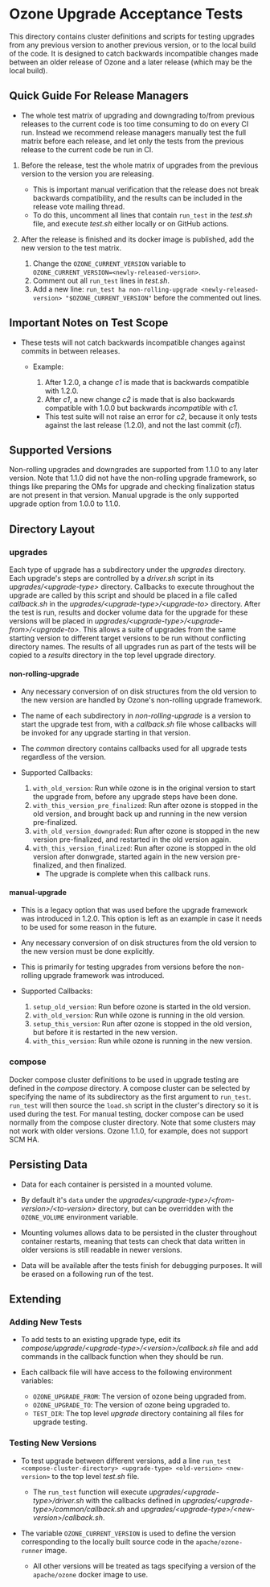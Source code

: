 <!---
  Licensed under the Apache License, Version 2.0 (the "License");
  you may not use this file except in compliance with the License.
  You may obtain a copy of the License at

   http://www.apache.org/licenses/LICENSE-2.0

  Unless required by applicable law or agreed to in writing, software
  distributed under the License is distributed on an "AS IS" BASIS,
  WITHOUT WARRANTIES OR CONDITIONS OF ANY KIND, either express or implied.
  See the License for the specific language governing permissions and
  limitations under the License. See accompanying LICENSE file.
-->

# Ozone Upgrade Acceptance Tests

This directory contains cluster definitions and scripts for testing upgrades from any previous version to another
previous version, or to the local build of the code. It is designed to catch backwards incompatible changes made between
an older release of Ozone and a later release (which may be the local build).

## Quick Guide For Release Managers

- The whole test matrix of upgrading and downgrading to/from previous releases to the current code is too time consuming to do on every CI run. Instead we recommend release managers manually test the full matrix before each release, and let only the tests from the previous release to the current code be run in CI.

1. Before the release, test the whole matrix of upgrades from the previous version to the version you are releasing.
    - This is important manual verification that the release does not break backwards compatibility, and the results can be included in the release vote mailing thread.
    - To do this, uncomment all lines that contain `run_test` in the *test.sh* file, and execute *test.sh* either locally or on GitHub actions.

2. After the release is finished and its docker image is published, add the new version to the test matrix.
    1. Change the `OZONE_CURRENT_VERSION` variable to `OZONE_CURRENT_VERSION=<newly-released-version>`.
    2. Comment out all `run_test` lines in *test.sh*.
    3. Add a new line: `run_test ha non-rolling-upgrade <newly-released-version> "$OZONE_CURRENT_VERSION"` before the commented out lines.

## Important Notes on Test Scope

- These tests will not catch backwards incompatible changes against commits in between releases.
    - Example:
        1. After 1.2.0, a change *c1* is made that is backwards compatible with 1.2.0.
        2. After *c1*, a new change *c2* is made that is also backwards compatible with 1.0.0 but backwards *incompatible* with *c1*.

        - This test suite will not raise an error for *c2*, because it only tests against the last release
        (1.2.0), and not the last commit (*c1*).

## Supported Versions

Non-rolling upgrades and downgrades are supported from 1.1.0 to any later version. Note that 1.1.0 did not have the non-rolling upgrade framework, so things like preparing the OMs for upgrade and checking finalization status are not present in that version. Manual upgrade is the only supported upgrade option from 1.0.0 to 1.1.0.

## Directory Layout

### upgrades

Each type of upgrade has a subdirectory under the *upgrades* directory. Each upgrade's steps are controlled by a *driver.sh* script in its *upgrades/\<upgrade-type>* directory. Callbacks to execute throughout the upgrade are called by this script and should be placed in a file called *callback.sh* in the *upgrades/\<upgrade-type>/\<upgrade-to>* directory. After the test is run, results and docker volume data for the upgrade for these versions will be placed in *upgrades/\<upgrade-type>/\<upgrade-from>/\<upgrade-to>*. This allows a suite of upgrades from the same starting version to different target versions to be run without conflicting directory names. The results of all upgrades run as part of the tests will be copied to a *results* directory in the top level upgrade directory.

#### non-rolling-upgrade

- Any necessary conversion of on disk structures from the old version to the new version are handled by Ozone's non-rolling upgrade framework.

- The name of each subdirectory in *non-rolling-upgrade* is a version to start the upgrade test from, with a *callback.sh* file whose callbacks will be invoked for any upgrade starting in that version.

- The *common* directory contains callbacks used for all upgrade tests regardless of the version.

- Supported Callbacks:
    1. `with_old_version`: Run while ozone is in the original version to start the upgrade from, before any upgrade steps have been done.
    2. `with_this_version_pre_finalized`: Run after ozone is stopped in the old version, and brought back up and running in the new version pre-finalized.
    3. `with_old_version_downgraded`: Run after ozone is stopped in the new version pre-finalized, and restarted in the old version again.
    4. `with_this_version_finalized`: Run after ozone is stopped in the old version after donwgrade, started again in the new version pre-finalized, and then finalized.
        - The upgrade is complete when this callback runs.

#### manual-upgrade

- This is a legacy option that was used before the upgrade framework was introduced in 1.2.0. This option is left as an example in case it needs to be used for some reason in the future.

- Any necessary conversion of on disk structures from the old version to the new version must be done explicitly.

- This is primarily for testing upgrades from versions before the non-rolling upgrade framework was introduced.

- Supported Callbacks:
    1. `setup_old_version`: Run before ozone is started in the old version.
    3. `with_old_version`: Run while ozone is running in the old version.
    3. `setup_this_version`: Run after ozone is stopped in the old version, but before it is restarted in the new version.
    4. `with_this_version`: Run while ozone is running in the new version.

### compose

Docker compose cluster definitions to be used in upgrade testing are defined in the *compose* directory. A compose cluster can be selected by specifying the name of its subdirectory as the first argument to `run_test`. `run_test` will then source the `load.sh` script in the cluster's directory so it is used during the test. For manual testing, docker compose can be used normally from the compose cluster directory. Note that some clusters may not work with older versions. Ozone 1.1.0, for example, does not support SCM HA.

## Persisting Data

- Data for each container is persisted in a mounted volume.

- By default it's `data` under the *upgrades/\<upgrade-type>/\<from-version>/\<to-version>* directory, but can be overridden with the `OZONE_VOLUME` environment variable.

- Mounting volumes allows data to be persisted in the cluster throughout container restarts, meaning that tests can check that data written in older versions is still readable in newer versions.

- Data will be available after the tests finish for debugging purposes. It will be erased on a following run of the test.

## Extending

### Adding New Tests

- To add tests to an existing upgrade type, edit its *compose/upgrade/\<upgrade-type>/\<version>/callback.sh* file and add commands in the callback function when they should be run.

- Each callback file will have access to the following environment variables:
    - `OZONE_UPGRADE_FROM`: The version of ozone being upgraded from.
    - `OZONE_UPGRADE_TO`: The version of ozone being upgraded to.
    - `TEST_DIR`: The top level *upgrade* directory containing all files for upgrade testing.

### Testing New Versions

- To test upgrade between different versions, add a line `run_test <compose-cluster-directory> <upgrade-type> <old-version> <new-version>` to the top level *test.sh* file.
    -  The `run_test` function will execute *upgrades/\<upgrade-type>/driver.sh* with the callbacks defined in *upgrades/\<upgrade-type>/common/callback.sh* and *upgrades/\<upgrade-type>/\<new-version>/callback.sh*.

- The variable `OZONE_CURRENT_VERSION` is used to define the version corresponding to the locally built source code in the `apache/ozone-runner` image.
    - All other versions will be treated as tags specifying a version of the `apache/ozone` docker image to use.

